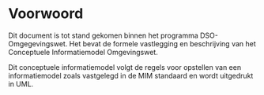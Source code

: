 # Voorwoord

Dit document is tot stand gekomen binnen het programma DSO-Omgegevingswet. Het
bevat de formele vastlegging en beschrijving van het Conceptuele
Informatiemodel Omgevingswet.

Dit conceptuele informatiemodel volgt de regels voor opstellen van een
informatiemodel zoals vastgelegd in de MIM standaard en wordt uitgedrukt in
UML.
